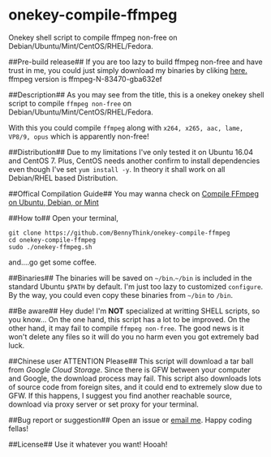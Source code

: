 # onekey-compile-ffmpeg
Onekey shell script to compile ffmpeg non-free on Debian/Ubuntu/Mint/CentOS/RHEL/Fedora.

##Pre-build release##
If you are too lazy to build ffmpeg non-free  and have trust in me, you could just simply download my binaries by cliking [here.](http://bennydownload.file.alimmdn.com/ffmpeg-N-83470-gba632ef.tar.bz2?t=1486805078669)
ffmpeg version is ffmpeg-N-83470-gba632ef

##Description##
As you may see from the title, this is a onekey onekey shell script to compile `ffmpeg non-free` on Debian/Ubuntu/Mint/CentOS/RHEL/Fedora.

With this you could compile `ffmpeg` along with `x264, x265, aac, lame, VP8/9, opus` which is apparently non-free!

##Distribution##
Due to my limitations I've only tested it on Ubuntu 16.04 and CentOS 7.
Plus, CentOS needs another confirm to install dependencies even though I've set `yum install -y`.
In theory it shall work on all Debian/RHEL based Distribution.

##Offical Compilation Guide##
You may wanna check on [Compile FFmpeg on Ubuntu, Debian, or Mint](https://trac.ffmpeg.org/wiki/CompilationGuide/Ubuntu)

##How to##
Open your terminal,
```
git clone https://github.com/BennyThink/onekey-compile-ffmpeg
cd onekey-compile-ffmpeg
sudo ./onekey-ffmpeg.sh
```
and....go get some coffee.

##Binaries##
The binaries will be saved on `~/bin`.`~/bin` is included in the standard Ubuntu `$PATH` by default.
I'm just too lazy to customized `configure`.
By the way, you could even copy these binaries from `~/bin` to `/bin`.

##Be aware##
Hey dude! I'm **NOT** specialized at writting SHELL scripts, so you know...
On the one hand, this script has a lot to be improved.
On the other hand, it may fail to compile `ffmpeg non-free`.
The good news is it won't delete any files so it will do you no harm even you got extremely bad luck.

##Chinese user ATTENTION Please##
This script will download a tar ball from *Google Cloud Storage*. Since there is GFW between your computer and Google, the download process may fail.
This script also downloads lots of source code from foreign sites, and it could end to extremely slow due to GFW.
If this happens, I suggest you find another reachable source, download via proxy server or set proxy for your terminal.

##Bug report or suggestion##
Open an issue or [email me](mailto:benny.think@gmail.com).
Happy coding fellas!

##License##
Use it whatever you want! Hooah!